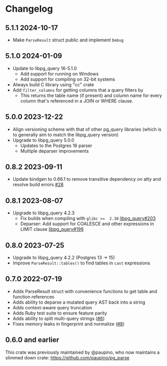 # Changelog

## 5.1.1    2024-10-17

* Make `ParseResult` struct public and implement `Debug`

## 5.1.0    2024-01-09

* Update to libpg_query 16-5.1.0
  - Add support for running on Windows
  - Add support for compiling on 32-bit systems
* Always build C library using "cc" crate
* Add `filter_columns` for getting columns that a query filters by
  - This returns the table name (if present) and column name for every
    column that's referenced in a JOIN or WHERE clause.


## 5.0.0    2023-12-22

* Align versioning scheme with that of other pg_query libraries
  (which is to generally aim to match the libpg_query version)
* Upgrade to libpg_query 5.0.0
  - Updates to the Postgres 16 parser
  - Multiple deparser improvements


## 0.8.2    2023-09-11

* Update bindgen to 0.66.1 to remove transitive dependency on atty and resolve build errors [#28](https://github.com/pganalyze/pg_query.rs/pull/28)

## 0.8.1    2023-08-07

* Upgrade to libpg_query 4.2.3
  - Fix builds when compiling with `glibc >=  2.38` [libpg_query#203](https://github.com/pganalyze/libpg_query/pull/203)
  - Deparser: Add support for COALESCE and other expressions in LIMIT clause [libpg_query#199](https://github.com/pganalyze/libpg_query/pull/199)

## 0.8.0    2023-07-25

* Upgrade to libpg_query 4.2.2 (Postgres 13 -> 15)
* Improve `ParseResult::tables()` to find tables in `cast` expressions

## 0.7.0     2022-07-19

* Adds ParseResult struct with convenience functions to get table and function references
* Adds ability to deparse a mutated query AST back into a string
* Adds context-aware query truncation
* Adds Ruby test suite to ensure feature parity
* Adds ability to split multi-query strings ([#6](https://github.com/pganalyze/pg_query.rs/pull/6))
* Fixes memory leaks in fingerprint and normalize ([#8](https://github.com/pganalyze/pg_query.rs/pull/8))

## 0.6.0 and earlier

This crate was previously maintained by @paupino, who now maintains a slimmed down crate: https://github.com/paupino/pg_parse

